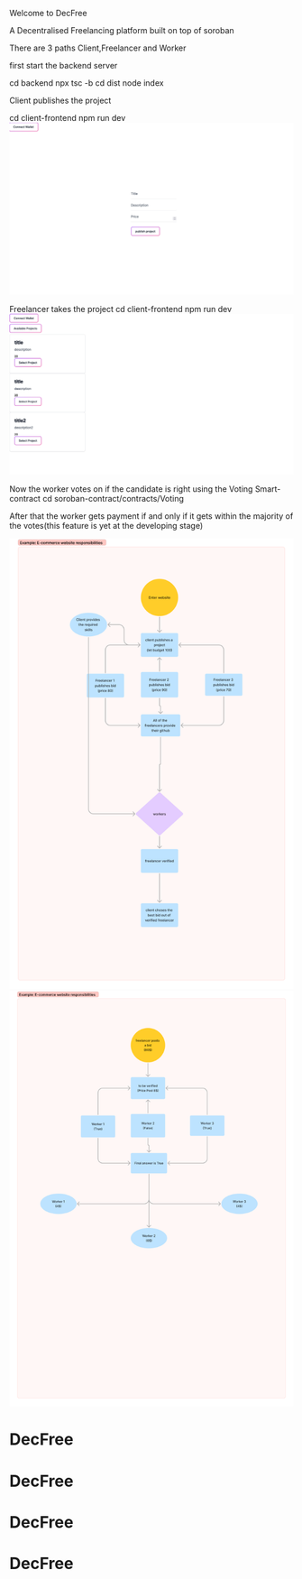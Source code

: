 Welcome to DecFree

A Decentralised Freelancing platform built on top of soroban

There are 3 paths
Client,Freelancer and Worker

first start the backend server

cd backend
npx tsc -b
cd dist
node index


Client publishes the project

cd client-frontend
npm run dev
![alt text](image-1.png)


Freelancer takes the project
cd client-frontend
npm run dev
![alt text](image-2.png)


Now the worker votes on if the candidate is right using the Voting Smart-contract
cd soroban-contract/contracts/Voting

After that the worker gets payment if and only if it gets within the majority of the votes(this feature is yet at the developing stage)

![alt text](image-3.png)
![alt text](image-4.png)
# DecFree
# DecFree
# DecFree
# DecFree
